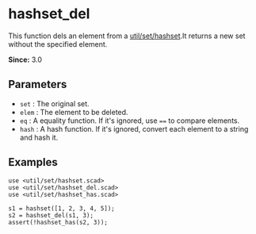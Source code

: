 # hashset_del

This function dels an element from a [util/set/hashset](https://openhome.cc/eGossip/OpenSCAD/lib3x-hashset.html).It returns a new set without the specified element.

**Since:** 3.0

## Parameters

- `set` : The original set.
- `elem` : The element to be deleted.
- `eq` : A equality function. If it's ignored, use `==` to compare elements.
- `hash` : A hash function. If it's ignored, convert each element to a string and hash it. 

## Examples

    use <util/set/hashset.scad>
    use <util/set/hashset_del.scad>
    use <util/set/hashset_has.scad>

    s1 = hashset([1, 2, 3, 4, 5]);
    s2 = hashset_del(s1, 3);
    assert(!hashset_has(s2, 3));
